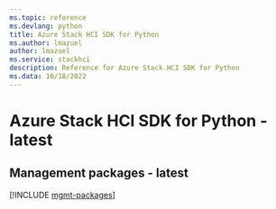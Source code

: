 ```yaml
---
ms.topic: reference
ms.devlang: python
title: Azure Stack HCI SDK for Python
ms.author: lmazuel
author: lmazuel
ms.service: stackhci
description: Reference for Azure Stack HCI SDK for Python
ms.data: 10/18/2022
---
```

# Azure Stack HCI SDK for Python - latest

## Management packages - latest
[!INCLUDE [mgmt-packages](stack-hci-mgmt-index.md)]